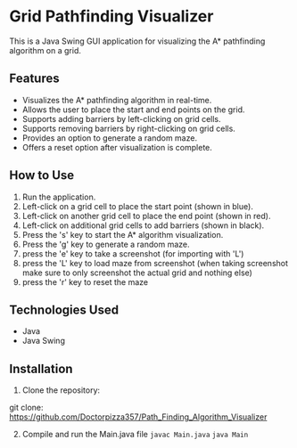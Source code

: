 # Grid Pathfinding Visualizer

This is a Java Swing GUI application for visualizing the A* pathfinding algorithm on a grid.

## Features

- Visualizes the A* pathfinding algorithm in real-time.
- Allows the user to place the start and end points on the grid.
- Supports adding barriers by left-clicking on grid cells.
- Supports removing barriers by right-clicking on grid cells.
- Provides an option to generate a random maze.
- Offers a reset option after visualization is complete.

## How to Use

1. Run the application.
2. Left-click on a grid cell to place the start point (shown in blue).
3. Left-click on another grid cell to place the end point (shown in red).
4. Left-click on additional grid cells to add barriers (shown in black).
5. Press the 's' key to start the A* algorithm visualization.
6. Press the 'g' key to generate a random maze.
7. press the 'e' key to take a screenshot (for importing with 'L')
8. press the 'L' key to load maze from screenshot (when taking screenshot make sure to only screenshot the actual grid and nothing else)
9. press the 'r' key to reset the maze

## Technologies Used

- Java
- Java Swing

## Installation

1. Clone the repository:

git clone: https://github.com/Doctorpizza357/Path_Finding_Algorithm_Visualizer

2. Compile and run the Main.java file
`javac Main.java`
`java Main`

